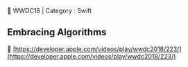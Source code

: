 🍎 WWDC18 | Category : Swift 
<br>
## Embracing Algorithms
🔗 [https://developer.apple.com/videos/play/wwdc2018/223/](https://developer.apple.com/videos/play/wwdc2018/223/)
